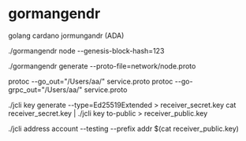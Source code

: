 # gormangendr
golang cardano jormungandr (ADA)

./gormangendr node --genesis-block-hash=123

./gormangendr generate --proto-file=network/node.proto 

protoc --go_out="/Users/aa/" service.proto 
protoc --go-grpc_out="/Users/aa/" service.proto


./jcli key generate --type=Ed25519Extended > receiver_secret.key
cat receiver_secret.key | ./jcli key to-public > receiver_public.key

./jcli address account --testing --prefix addr $(cat receiver_public.key)

